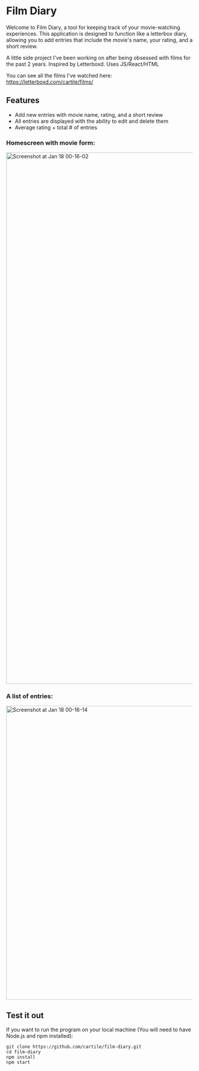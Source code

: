 # Film Diary

Welcome to Film Diary, a tool for keeping track of your movie-watching experiences. This application is designed to function like a letterbox diary, allowing you to add entries that include the movie's name, your rating, and a short review.

A little side project I've been working on after being obsessed with films for the past 2 years. Inspired by Letterboxd. Uses JS/React/HTML

You can see all the films I've watched here: https://letterboxd.com/cartile/films/
## Features
- Add new entries with movie name, rating, and a short review
- All entries are displayed with the ability to edit and delete them
- Average rating + total # of entries

### Homescreen with movie form:
<img width="1434" alt="Screenshot at Jan 18 00-16-02" src="https://user-images.githubusercontent.com/113253660/213091253-2a321ddb-e3b5-4aa7-b953-64c46b944a3b.png">

### A list of entries:
<img width="793" alt="Screenshot at Jan 18 00-16-14" src="https://user-images.githubusercontent.com/113253660/213091265-985e594b-4b5e-490a-8f1b-af618d29e8ad.png">

## Test it out
If you want to run the program on your local machine (You will need to have Node.js and npm installed):
```
git clone https://github.com/cartile/film-diary.git
cd film-diary
npm install
npm start
```



